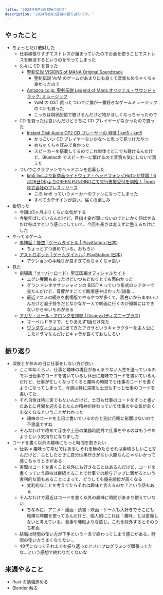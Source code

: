 ```yaml
---
title: '2024年9月3週目振り返り'
description: '2024年9月3週目の振り返りです。'
---
```


## やったこと

- ちょっとだけ散財した
  - 仕事頑張りすぎてストレスが溜まっていたのでお金を使うことでストレスを解消するというのをやってしまった
  - 久々に CD を買った
    - [聖剣伝説 VISIONS of MANA Original Soundtrack](https://www.jp.square-enix.com/music/sem/page/seiken_vom/ost/)
      - 聖剣伝説 VoM のゲームがあまりにも良くて音楽もめちゃくちゃ良かったので
    - [Amazon.co.jp: 聖剣伝説 Legend of Mana オリジナル・サウンドトラック: ミュージック](https://www.amazon.co.jp/dp/B0002ZF0IK)
      - VoM の OST 買ったついでに僕が一番好きなゲームミュージックの CD も買った
      - こっちは現状配信で聴けるんだけど物がほしくなっちゃったので
  - CD を買ったは良いんだけどうちに CD プレイヤーがなかったので買った
    - [Instant Disk Audio CP2 CD プレーヤーの 特徴 | km5 – km5](https://km5.co.jp/pages/cd-cp2?srsltid=AfmBOorg8i3HQ9BXtyqCIM17TzLJaxaQ3oxxPXJv0l_ylDVsfuutItCV)
      - かっこいい CD プレイヤーないかな〜と思って見つけたやつ
      - めちゃくちゃ好みで良かった
      - スピーカーを搭載してるのでこれ単体でどこでも聴けるんだけど、Bluetooth でスピーカーに繋げるので音質も気にしないで買えた
  - ついでにクラファンでヘッドホンを応募した
    - [km5 Inc.より新商品ライトウェア・ヘッドフォン＜Hp1＞が登場！6月26日(水)よりGREEN FUNDINGにて先行支援受付を開始！ | km5株式会社のプレスリリース](https://prtimes.jp/main/html/rd/p/000000016.000093335.html)
      - この km5 っていうメーカーのファンになってしまった
      - すべてのデザインが良い。届くの楽しみ
- 髪切った
  - 今回は5ヶ月ぶりくらいな気がする
  - 今髪伸ばしているんだけど、目指す姿が頭にないのでとにかく伸ばせるだけ伸ばすという感じにしていて、今回も長さは変えずに整えるだけにした
- やってるゲーム
  - [黒神話：悟空 | ゲームタイトル | PlayStation (日本)](https://www.playstation.com/ja-jp/games/black-myth-wukong/)
    - ちょっとずつ進めている。おもろい
  - [アストロボット | ゲームタイトル | PlayStation (日本)](https://www.playstation.com/ja-jp/games/astro-bot/)
    - アクションの手触りが良すぎてめちゃくちゃ良い
- 見た
  - [劇場版「オーバーロード」聖王国編オフィシャルサイト](https://overlord-anime.com/)
    - エグい展開もあったけどいつもどおりとても面白かった
    - グランドシネマサンシャインの BESTIA っていう形式のシアターで見たんだけど、音響がすごくて臨場感やばかった(語彙…
    - 最近アニメの続きを劇場版でやるやつが多くて、面白いからまあいいんだけど妻子持ちだとなかなか一人で映画に行くのが頻繁にはできないから辛いものがある
  - [アガサ・オール・アロングを視聴 | Disney+(ディズニープラス)](https://www.disneyplus.com/ja-jp/series/agatha-all-along/6Nf0RIVHbJnh)
    - マーベルドラマで、とりあえず1話だけ見た
    - [ワンダヴィジョン](https://disneyplus.disney.co.jp/program/wandavision)に出てきたアガサというキャラクターを主人公にしたドラマなんだけどキャラが良くておもしろい

## 振り返り

- 深夜とか休みの日に仕事をしない方が良い
  - ここ10年くらい、仕事と趣味の境目があんまりない人生を送っているので平日仕事でコードを書いているし休日に趣味でコードを書いているんだけど、仕事が忙しくなってくると趣味の時間でも仕事のコードを書くようになってしまって、今週は特に深夜も土日もずっと仕事のコードを書いてた
  - それ自体は特に苦でもないんだけど、土日も仕事のコードをずっと書いたあとに月曜を迎えるとなんか精神が終わっていて仕事のやる気が全く出なくなるということがわかった
    - 趣味のコードを土日に書いているのだと別に月曜に影響はないので不思議ですね
  - そんなわけで改めて深夜や土日の業務時間外で仕事をやるのはもうやめようという気持ちになりました
- コードを書く以外の趣味にもっと時間を割きたい
  - 仕事 = 趣味って幸せではあるしそれを極めたらそれは素晴らしいことなんだけど、ふとしたときに自分は奥行きがない人間なんじゃないかって感じちゃうときがある
  - 実際はコードを書くこと以外にも好きなことはあるんだけど、コードを書くっていう趣味は継続することで仕事での給与アップに繋がるという実利的な面もあることによって、どうしても優先順位が高くなる
    - 実利的なことを考えてたらそれは趣味と言えるのか？という話もある
  - そんなわけで最近はコードを書く以外の趣味に時間があまり使えていない
    - ちなみに、アニメ・漫画・読書・映画・ゲームも大好きでそこにも結構な時間を使ってるんだけど、個人的にこれは「趣味」とは定義しないと考えている。食事や睡眠よりな感じ。これを除外するとそのうち死ぬ
  - 結局は時間の使い方が下手という一言で終わってしまう感じがある。時間の使い方うまくなりたい…
  - 40代になってそれまでを振り返ったときにプログラミング頑張ってたな…という感想で終わりたくないな

## 来週やること

- Rust の勉強進める
- Blender 触る
